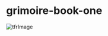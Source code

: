 # grimoire-book-one


![tfrImage](https://github.com/user-attachments/assets/8fe20bcb-73dc-4e6c-81ce-e847d0166f3f)
